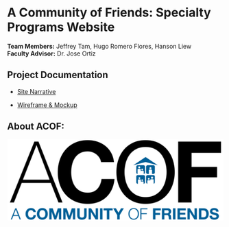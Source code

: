 # A Community of Friends: Specialty Programs Website
**Team Members:** Jeffrey Tam, Hugo Romero Flores, Hanson Liew<br>
**Faculty Advisor:** Dr. Jose Ortiz

## Project Documentation
- [Site Narrative](https://docs.google.com/document/d/1f73aA8GOSWeRItQjlrbDRrdIr4XeAVUH9LCmNYno9DA/edit?usp=sharing)

- [Wireframe & Mockup](https://www.figma.com/design/dHkmAvnTFz94JSMtDZ0xw0/CIS-3610-01--ACOF-Website-Design---Team-6?node-id=0-1&t=EaRAzolXGO5XOwVt-1)

## About ACOF:
<p style="text-align: center"><img src="assets/Media Kit/ACOF LOGOS/ACOF_House_LOGO-DkBlueBlack.png"></p>
